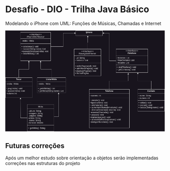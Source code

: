 # Desafio - DIO - Trilha Java Básico
Modelando o iPhone com UML: Funções de Músicas, Chamadas e Internet

![](https://github.com/Mihvieira/modelagemUmlIphone/blob/main/diagramaUmliphone.drawio.png)


## Futuras correções 
Após um melhor estudo sobre orientação a objetos serão implementadas correções nas estruturas do projeto 
